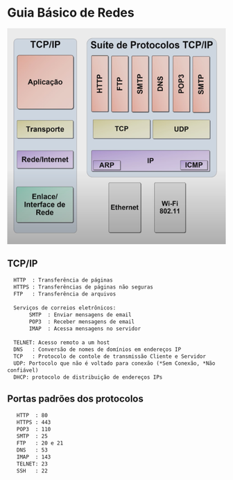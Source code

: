 # Guia Básico de Redes       

![](images/TCPIP.PNG)

## TCP/IP

      HTTP  : Transferência de páginas
      HTTPS : Transferências de páginas não seguras
      FTP   : Transferência de arquivos
    
      Serviços de correios eletrônicos:
           SMTP  : Enviar mensagens de email
           POP3  : Receber mensagens de email
           IMAP  : Acessa mensagens no servidor
           
      TELNET: Acesso remoto a um host
      DNS   : Conversão de nomes de domínios em endereços IP
      TCP   : Protocolo de contole de transmissão Cliente e Servidor 
      UDP: Portocolo que não é voltado para conexão (*Sem Conexão, *Não confiável)
      DHCP: protocolo de distribuição de endereços IPs

## Portas padrões dos protocolos

       HTTP  : 80
       HTTPS : 443
       POP3  : 110
       SMTP  : 25
       FTP   : 20 e 21
       DNS   : 53
       IMAP  : 143
       TELNET: 23
       SSH   : 22

